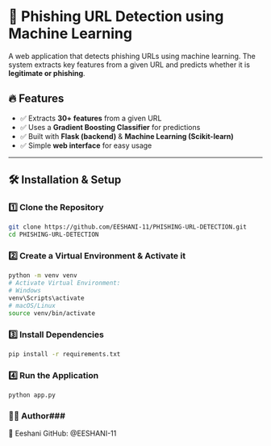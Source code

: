 # 🚀 Phishing URL Detection using Machine Learning

A web application that detects phishing URLs using machine learning. The system extracts key features from a given URL and predicts whether it is **legitimate or phishing**.

## 🔥 Features
- ✅ Extracts **30+ features** from a given URL
- ✅ Uses a **Gradient Boosting Classifier** for predictions
- ✅ Built with **Flask (backend)** & **Machine Learning (Scikit-learn)**
- ✅ Simple **web interface** for easy usage

---

## 🛠️ Installation & Setup

### 1️⃣ Clone the Repository
```bash
git clone https://github.com/EESHANI-11/PHISHING-URL-DETECTION.git
cd PHISHING-URL-DETECTION
```
### 2️⃣ Create a Virtual Environment & Activate it
```bash
python -m venv venv
# Activate Virtual Environment:
# Windows
venv\Scripts\activate
# macOS/Linux
source venv/bin/activate
```
### 3️⃣ Install Dependencies
```bash
pip install -r requirements.txt
```
### 4️⃣ Run the Application
```bash
python app.py
```


### 🧑‍💻 Author###
👤 Eeshani
GitHub: @EESHANI-11




